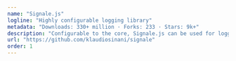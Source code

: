 ```yaml
---
name: "Signale.js"
logline: "Highly configurable logging library"
metadata: "Downloads: 330+ million · Forks: 233 · Stars: 9k+"
description: "Configurable to the core, Signale.js can be used for logging purposes, status reporting, as well as for handling the output rendering process of other node modules and applications."
url: "https://github.com/klaudiosinani/signale"
order: 1
---
```

